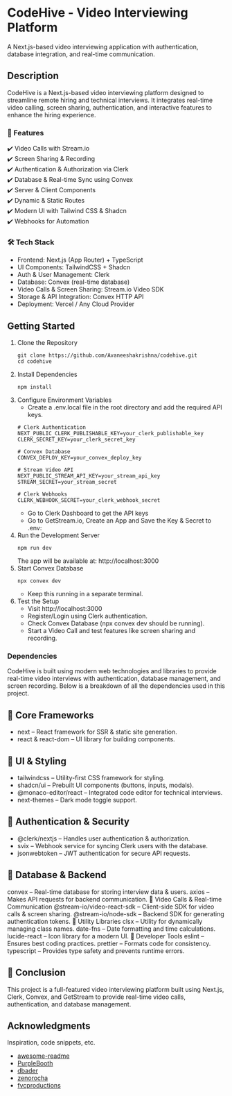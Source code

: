 # CodeHive - Video Interviewing Platform

A Next.js-based video interviewing application with authentication, database integration, and real-time communication.

## Description

CodeHive is a Next.js-based video interviewing platform designed to streamline remote hiring and technical interviews. It integrates real-time video calling, screen sharing, authentication, and interactive features to enhance the hiring experience.
### 🚀 Features
✔️ Video Calls with Stream.io<br>
✔️ Screen Sharing & Recording<br>
✔️ Authentication & Authorization via Clerk<br>
✔️ Database & Real-time Sync using Convex<br>
✔️ Server & Client Components<br>
✔️ Dynamic & Static Routes<br>
✔️ Modern UI with Tailwind CSS & Shadcn<br>
✔️ Webhooks for Automation<br>

### 🛠️ Tech Stack
* Frontend: Next.js (App Router) + TypeScript
* UI Components: TailwindCSS + Shadcn
* Auth & User Management: Clerk
* Database: Convex (real-time database)
* Video Calls & Screen Sharing: Stream.io Video SDK
* Storage & API Integration: Convex HTTP API
* Deployment: Vercel / Any Cloud Provider

## Getting Started
1. Clone the Repository
   ```
   git clone https://github.com/Avaneeshakrishna/codehive.git
   cd codehive
   ```
2. Install Dependencies
   ```
   npm install
   ```
3. Configure Environment Variables
   - Create a .env.local file in the root directory and add the required API keys.
   ```
   # Clerk Authentication
   NEXT_PUBLIC_CLERK_PUBLISHABLE_KEY=your_clerk_publishable_key
   CLERK_SECRET_KEY=your_clerk_secret_key
   
   # Convex Database
   CONVEX_DEPLOY_KEY=your_convex_deploy_key
   
   # Stream Video API
   NEXT_PUBLIC_STREAM_API_KEY=your_stream_api_key
   STREAM_SECRET=your_stream_secret
   
   # Clerk Webhooks
   CLERK_WEBHOOK_SECRET=your_clerk_webhook_secret
   ```
   -  Go to Clerk Dashboard to get the API keys
   -  Go to GetStream.io, Create an App and Save the Key & Secret to .env:
4. Run the Development Server
   ```
   npm run dev
   ```
   The app will be available at: http://localhost:3000
5. Start Convex Database
   ```
   npx convex dev
   ```
   - Keep this running in a separate terminal.
6. Test the Setup
   - Visit http://localhost:3000
   - Register/Login using Clerk authentication.
   - Check Convex Database (npx convex dev should be running).
   - Start a Video Call and test features like screen sharing and recording.



### Dependencies
CodeHive is built using modern web technologies and libraries to provide real-time video interviews with authentication, database management, and screen recording. Below is a breakdown of all the dependencies used in this project.
## 🔹 Core Frameworks
- next – React framework for SSR & static site generation.
- react & react-dom – UI library for building components.
## 🔹 UI & Styling
- tailwindcss – Utility-first CSS framework for styling.
- shadcn/ui – Prebuilt UI components (buttons, inputs, modals).
- @monaco-editor/react – Integrated code editor for technical interviews.
- next-themes – Dark mode toggle support.
## 🔹 Authentication & Security
- @clerk/nextjs – Handles user authentication & authorization.
- svix – Webhook service for syncing Clerk users with the database.
- jsonwebtoken – JWT authentication for secure API requests.
## 🔹 Database & Backend
convex – Real-time database for storing interview data & users.
axios – Makes API requests for backend communication.
🔹 Video Calls & Real-time Communication
@stream-io/video-react-sdk – Client-side SDK for video calls & screen sharing.
@stream-io/node-sdk – Backend SDK for generating authentication tokens.
🔹 Utility Libraries
clsx – Utility for dynamically managing class names.
date-fns – Date formatting and time calculations.
lucide-react – Icon library for a modern UI.
🔹 Developer Tools
eslint – Ensures best coding practices.
prettier – Formats code for consistency.
typescript – Provides type safety and prevents runtime errors.

## 🎯 Conclusion
This project is a full-featured video interviewing platform built using Next.js, Clerk, Convex, and GetStream to provide real-time video calls, authentication, and database management.

## Acknowledgments

Inspiration, code snippets, etc.
* [awesome-readme](https://github.com/matiassingers/awesome-readme)
* [PurpleBooth](https://gist.github.com/PurpleBooth/109311bb0361f32d87a2)
* [dbader](https://github.com/dbader/readme-template)
* [zenorocha](https://gist.github.com/zenorocha/4526327)
* [fvcproductions](https://gist.github.com/fvcproductions/1bfc2d4aecb01a834b46)
